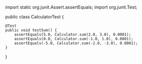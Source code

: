 import static org.junit.Assert.assertEquals;
import org.junit.Test;

public class CalculatorTest {

    @Test
    public void testSum() {
        assertEquals(5.0, Calculator.sum(2.0, 3.0), 0.0001);
        assertEquals(0.0, Calculator.sum(-1.0, 1.0), 0.0001);
        assertEquals(-5.0, Calculator.sum(-2.0, -3.0), 0.0001);
    }
}
